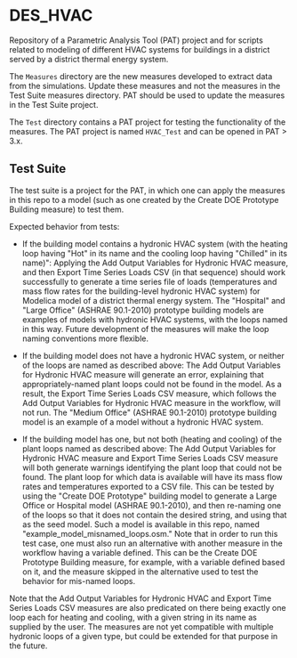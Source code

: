 # DES_HVAC

Repository of a Parametric Analysis Tool (PAT) project and for scripts related to modeling of different HVAC systems for buildings in a district served by a district thermal energy system.

The `Measures` directory are the new measures developed to extract data from the simulations. Update these measures and not the measures in the Test Suite measures directory. PAT should be used to update the measures in the Test Suite project.

The `Test` directory contains a PAT project for testing the functionality of the measures. The PAT project is named `HVAC_Test` and can be opened in PAT > 3.x.

## Test Suite 

The test suite is a project for the PAT, in which one can apply the measures in this repo to a model (such as one created by the Create DOE Prototype Building measure) to test them.

Expected behavior from tests:

* If the building model contains a hydronic HVAC system (with the heating loop having "Hot" in its name and the cooling loop having "Chilled" in its name)": Applying the Add Output Variables for Hydronic HVAC measure, and then Export Time Series Loads CSV (in that sequence) should work successfully to generate a time series file of loads (temperatures and mass flow rates for the building-level hydronic HVAC system) for Modelica model of a district thermal energy system. The "Hospital" and "Large Office" (ASHRAE 90.1-2010) prototype building models are examples of models with hydronic HVAC systems, with the loops named in this way. Future development of the measures will make the loop naming conventions more flexible.

* If the building model does not have a hydronic HVAC system, or neither of the loops are named as described above: The Add Output Variables for Hydronic HVAC measure will generate an error, explaining that appropriately-named plant loops could not be found in the model. As a result, the Export Time Series Loads CSV measure, which follows the Add Output Variables for Hydronic HVAC measure in the workflow, will not run. The "Medium Office" (ASHRAE 90.1-2010) prototype building model is an example of a model without a hydronic HVAC system.

* If the building model has one, but not both (heating and cooling) of the plant loops named as described above: The Add Output Variables for Hydronic HVAC measure and Export Time Series Loads CSV measure will both generate warnings identifying the plant loop that could not be found. The plant loop for which data is available will have its mass flow rates and temperatures exported to a CSV file. This can be tested by using the "Create DOE Prototype" building model to generate a Large Office or Hospital model (ASHRAE 90.1-2010), and then re-naming one of the loops so that it does not contain the desired string, and using that as the seed model. Such a model is available in this repo, named "example_model_misnamed_loops.osm." Note that in order to run this test case, one must also run an alternative with another measure in the workflow having a variable defined. This can be the Create DOE Prototype Building measure, for example, with a variable defined based on it, and the measure skipped in the alternative used to test the behavior for mis-named loops.

Note that the Add Output Variables for Hydronic HVAC and Export Time Series Loads CSV measures are also predicated on there being exactly one loop each for heating and cooling, with a given string in its name as supplied by the user. The measures are not yet compatible with multiple hydronic loops of a given type, but could be extended for that purpose in the future.
